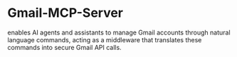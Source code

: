 # Gmail-MCP-Server
enables AI agents and assistants to manage Gmail accounts through natural language commands, acting as a middleware that translates these commands into secure Gmail API calls.
